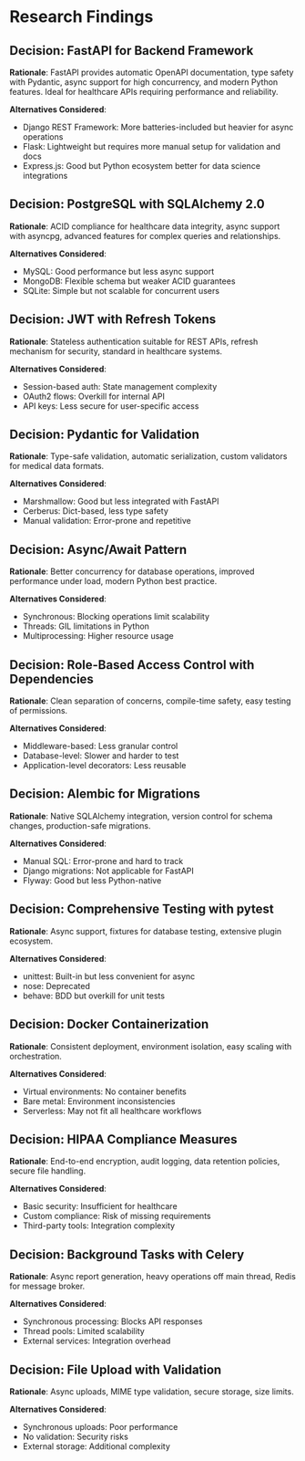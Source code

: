 # Research Findings

## Decision: FastAPI for Backend Framework
**Rationale**: FastAPI provides automatic OpenAPI documentation, type safety with Pydantic, async support for high concurrency, and modern Python features. Ideal for healthcare APIs requiring performance and reliability.

**Alternatives Considered**:
- Django REST Framework: More batteries-included but heavier for async operations
- Flask: Lightweight but requires more manual setup for validation and docs
- Express.js: Good but Python ecosystem better for data science integrations

## Decision: PostgreSQL with SQLAlchemy 2.0
**Rationale**: ACID compliance for healthcare data integrity, async support with asyncpg, advanced features for complex queries and relationships.

**Alternatives Considered**:
- MySQL: Good performance but less async support
- MongoDB: Flexible schema but weaker ACID guarantees
- SQLite: Simple but not scalable for concurrent users

## Decision: JWT with Refresh Tokens
**Rationale**: Stateless authentication suitable for REST APIs, refresh mechanism for security, standard in healthcare systems.

**Alternatives Considered**:
- Session-based auth: State management complexity
- OAuth2 flows: Overkill for internal API
- API keys: Less secure for user-specific access

## Decision: Pydantic for Validation
**Rationale**: Type-safe validation, automatic serialization, custom validators for medical data formats.

**Alternatives Considered**:
- Marshmallow: Good but less integrated with FastAPI
- Cerberus: Dict-based, less type safety
- Manual validation: Error-prone and repetitive

## Decision: Async/Await Pattern
**Rationale**: Better concurrency for database operations, improved performance under load, modern Python best practice.

**Alternatives Considered**:
- Synchronous: Blocking operations limit scalability
- Threads: GIL limitations in Python
- Multiprocessing: Higher resource usage

## Decision: Role-Based Access Control with Dependencies
**Rationale**: Clean separation of concerns, compile-time safety, easy testing of permissions.

**Alternatives Considered**:
- Middleware-based: Less granular control
- Database-level: Slower and harder to test
- Application-level decorators: Less reusable

## Decision: Alembic for Migrations
**Rationale**: Native SQLAlchemy integration, version control for schema changes, production-safe migrations.

**Alternatives Considered**:
- Manual SQL: Error-prone and hard to track
- Django migrations: Not applicable for FastAPI
- Flyway: Good but less Python-native

## Decision: Comprehensive Testing with pytest
**Rationale**: Async support, fixtures for database testing, extensive plugin ecosystem.

**Alternatives Considered**:
- unittest: Built-in but less convenient for async
- nose: Deprecated
- behave: BDD but overkill for unit tests

## Decision: Docker Containerization
**Rationale**: Consistent deployment, environment isolation, easy scaling with orchestration.

**Alternatives Considered**:
- Virtual environments: No container benefits
- Bare metal: Environment inconsistencies
- Serverless: May not fit all healthcare workflows

## Decision: HIPAA Compliance Measures
**Rationale**: End-to-end encryption, audit logging, data retention policies, secure file handling.

**Alternatives Considered**:
- Basic security: Insufficient for healthcare
- Custom compliance: Risk of missing requirements
- Third-party tools: Integration complexity

## Decision: Background Tasks with Celery
**Rationale**: Async report generation, heavy operations off main thread, Redis for message broker.

**Alternatives Considered**:
- Synchronous processing: Blocks API responses
- Thread pools: Limited scalability
- External services: Integration overhead

## Decision: File Upload with Validation
**Rationale**: Async uploads, MIME type validation, secure storage, size limits.

**Alternatives Considered**:
- Synchronous uploads: Poor performance
- No validation: Security risks
- External storage: Additional complexity